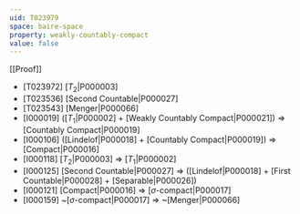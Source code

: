 ```yaml
---
uid: T023979
space: baire-space
property: weakly-countably-compact
value: false
---
```

[[Proof]]

* [T023972] [$T_2$|P000003]
* [T023536] [Second Countable|P000027]
* [T023543] [Menger|P000066]
* [I000019] ([$T_1$|P000002] + [Weakly Countably Compact|P000021]) => [Countably Compact|P000019]
* [I000106] ([Lindelof|P000018] + [Countably Compact|P000019]) => [Compact|P000016]
* [I000118] [$T_2$|P000003] => [$T_1$|P000002]
* [I000125] [Second Countable|P000027] => ([Lindelof|P000018] + [First Countable|P000028] + [Separable|P000026])
* [I000121] [Compact|P000016] => [$\sigma$-compact|P000017]
* [I000159] ~[$\sigma$-compact|P000017] => ~[Menger|P000066]

